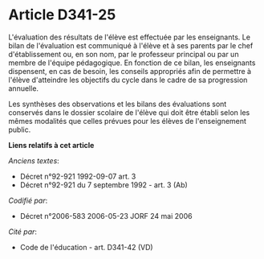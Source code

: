 # Article D341-25

L'évaluation des résultats de l'élève est effectuée par les enseignants. Le bilan de l'évaluation est communiqué à l'élève et
à ses parents par le chef d'établissement ou, en son nom, par le professeur principal ou par un membre de l'équipe
pédagogique. En fonction de ce bilan, les enseignants dispensent, en cas de besoin, les conseils appropriés afin de permettre
à l'élève d'atteindre les objectifs du cycle dans le cadre de sa progression annuelle.

Les synthèses des observations et les bilans des évaluations sont conservés dans le dossier scolaire de l'élève qui doit être
établi selon les mêmes modalités que celles prévues pour les élèves de l'enseignement public.

**Liens relatifs à cet article**

_Anciens textes_:

  - Décret n°92-921 1992-09-07 art. 3
  - Décret n°92-921 du 7 septembre 1992 - art. 3 (Ab)

_Codifié par_:

  - Décret n°2006-583 2006-05-23 JORF 24 mai 2006

_Cité par_:

  - Code de l'éducation - art. D341-42 (VD)
